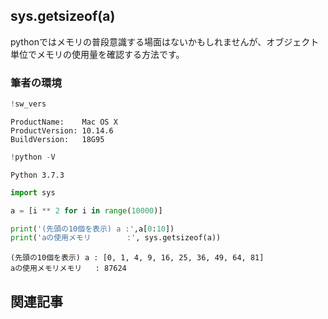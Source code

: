 
## sys.getsizeof(a)

pythonではメモリの普段意識する場面はないかもしれませんが、オブジェクト単位でメモリの使用量を確認する方法です。

### 筆者の環境


```python
!sw_vers
```

    ProductName:	Mac OS X
    ProductVersion:	10.14.6
    BuildVersion:	18G95



```python
!python -V
```

    Python 3.7.3



```python
import sys

a = [i ** 2 for i in range(10000)]

print('(先頭の10個を表示) a :',a[0:10])
print('aの使用メモリ        :', sys.getsizeof(a))
```

    (先頭の10個を表示) a : [0, 1, 4, 9, 16, 25, 36, 49, 64, 81]
    aの使用メモリメモリ   : 87624


## 関連記事


```python

```
